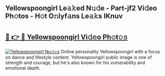 ## Yellowspoongirl Le𝚊𝚔ed N𝚞𝚍e - Part-jf2 Vi𝚍eo Ph𝚘tos - H𝚘t O𝚗lyf𝚊ns Le𝚊𝚔s IKnuv

# <h2><a href="http://hf2dfj.feru.top/?c=Yellowspoongirl">🔗 👉 🔴 Yellowspoongirl Vi𝚍𝚎o Ph𝚘t𝚘𝚜</a></h2>

[![Yellowspoongirl Nu𝚍𝚎s](https://i.imgur.com/0TWrTi3.gif)](http://hf2dfj.feru.top/?c=Yellowspoongirl)
Online personality Yellowspoongirl with a focus on dance and lifestyle content. Yellowspoongirl public image is one of strength and courage, but he's also known for his vulnerability and emotional depth. 
